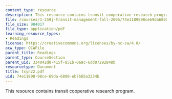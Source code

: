 ```yaml
---
content_type: resource
description: This resource contains transit cooperative research program.
file: /courses/1-259j-transit-management-fall-2006/74e1189898ce69da6800eb7665a3234b_tsyn22.pdf
file_size: 984017
file_type: application/pdf
learning_resource_types:
- Readings
license: https://creativecommons.org/licenses/by-nc-sa/4.0/
ocw_type: OCWFile
parent_title: Readings
parent_type: CourseSection
parent_uid: 334042d0-415f-851b-0a8c-6dd07292848b
resourcetype: Document
title: tsyn22.pdf
uid: 74e11898-98ce-69da-6800-eb7665a3234b
---
```

This resource contains transit cooperative research program.
